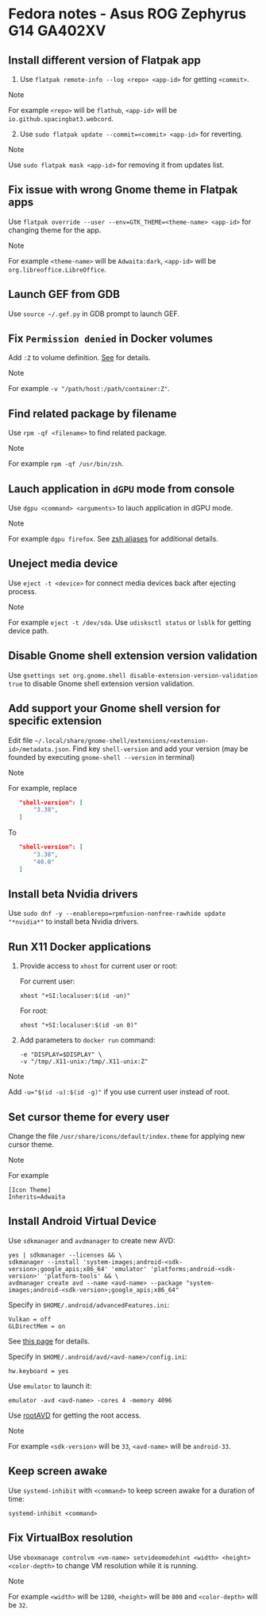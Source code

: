 # Fedora notes - Asus ROG Zephyrus G14 GA402XV

## Install different version of Flatpak app

1. Use `flatpak remote-info --log <repo> <app-id>` for getting `<commit>`.

> [!NOTE]
> For example `<repo>` will be `flathub`, `<app-id>` will be `io.github.spacingbat3.webcord`.

2. Use `sudo flatpak update --commit=<commit> <app-id>` for reverting.

> [!NOTE]
> Use `sudo flatpak mask <app-id>` for removing it from updates list.

## Fix issue with wrong Gnome theme in Flatpak apps

Use `flatpak override --user --env=GTK_THEME=<theme-name> <app-id>` for changing theme for the app.

> [!NOTE]
> For example `<theme-name>` will be `Adwaita:dark`, `<app-id>` will be `org.libreoffice.LibreOffice`.

## Launch GEF from GDB

Use `source ~/.gef.py` in GDB prompt to launch GEF.

## Fix `Permission denied` in Docker volumes

Add `:Z` to volume definition. [See](https://stackoverflow.com/a/31334443) for details.

> [!NOTE]
> For example `-v "/path/host:/path/container:Z"`.

## Find related package by filename

Use `rpm -qf <filename>` to find related package.

> [!NOTE]
> For example `rpm -qf /usr/bin/zsh`.

## Lauch application in `dGPU` mode from console

Use `dgpu <command> <arguments>` to lauch application in dGPU mode.

> [!NOTE]
> For example `dgpu firefox`.
> See [zsh aliases](./configs/zsh/.zsh_aliases) for additional details.

## Uneject media device

Use `eject -t <device>` for connect media devices back after ejecting process.

> [!NOTE]
> For example `eject -t /dev/sda`.
> Use `udisksctl status` or `lsblk` for getting device path.

## Disable Gnome shell extension version validation

Use `gsettings set org.gnome.shell disable-extension-version-validation true` to disable Gnome shell extension version validation.

## Add support your Gnome shell version for specific extension

Edit file `~/.local/share/gnome-shell/extensions/<extension-id>/metadata.json`. Find key `shell-version` and add your version (may be founded by executing `gnome-shell --version` in terminal)

> [!NOTE]
> For example, replace
>
> ```json
>    "shell-version": [
>        "3.38",
>    ]
> ```
>
> To
>
> ```json
>    "shell-version": [
>        "3.38",
>        "40.0"
>    ]
> ```

## Install beta Nvidia drivers

Use `sudo dnf -y --enablerepo=rpmfusion-nonfree-rawhide update "*nvidia*"` to install beta Nvidia drivers.

## Run X11 Docker applications

1. Provide access to `xhost` for current user or root:

    For current user:

    ```shell
    xhost "+SI:localuser:$(id -un)"
    ```

    For root:

    ```shell
    xhost "+SI:localuser:$(id -un 0)"
    ```

2. Add parameters to `docker run` command:

    ```shell
    -e "DISPLAY=$DISPLAY" \
    -v "/tmp/.X11-unix:/tmp/.X11-unix:Z"
    ```

> [!NOTE]
> Add `-u="$(id -u):$(id -g)"` if you use current user instead of root.

## Set cursor theme for every user

Change the file `/usr/share/icons/default/index.theme` for applying new cursor theme.

> [!NOTE]
> For example
>
> ```text
> [Icon Theme]
> Inherits=Adwaita
> ```

## Install Android Virtual Device

Use `sdkmanager` and `avdmanager` to create new AVD:

```shell
yes | sdkmanager --licenses && \
sdkmanager --install 'system-images;android-<sdk-version>;google_apis;x86_64' 'emulator' 'platforms;android-<sdk-version>' 'platform-tools' && \
avdmanager create avd --name <avd-name> --package "system-images;android-<sdk-version>;google_apis;x86_64"
```

Specify in `$HOME/.android/advancedFeatures.ini`:

```text
Vulkan = off
GLDirectMem = on
```

See [this page](https://stackoverflow.com/a/68344341) for details.

Specify in `$HOME/.android/avd/<avd-name>/config.ini`:

```text
hw.keyboard = yes
```

Use `emulator` to launch it:

```shell
emulator -avd <avd-name> -cores 4 -memory 4096
```

Use [rootAVD](https://gitlab.com/newbit/rootAVD) for getting the root access.

> [!NOTE]
> For example `<sdk-version>` will be `33`, `<avd-name>` will be `android-33`.

## Keep screen awake

Use `systemd-inhibit` with `<command>` to keep screen awake for a duration of time:

```shell
systemd-inhibit <command>
```

## Fix VirtualBox resolution

Use `vboxmanage controlvm <vm-name> setvideomodehint <width> <height> <color-depth>` to change VM resolution while it is running.

> [!NOTE]
> For example `<width>` will be `1280`, `<height>` will be `800` and `<color-depth>` will be `32`.
